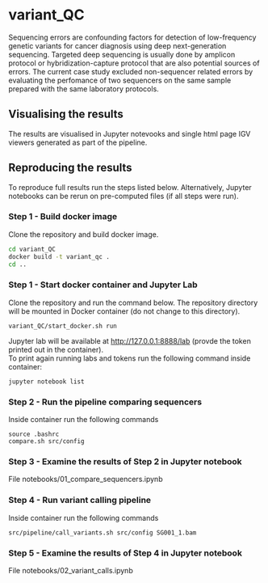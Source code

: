 # variant_QC
Sequencing errors are confounding factors for detection of low-frequency genetic variants for cancer diagnosis using deep next-generation sequencing. Targeted deep sequencing is usually done by amplicon protocol or hybridization-capture protocol that are also potential sources of errors. The current case study excluded non-sequencer related errors by evaluating the perfomance of two sequencers on the same sample prepared with the same laboratory protocols.

## Visualising the results
The results are visualised in Jupyter notevooks and single html page IGV viewers generated as part of the pipeline.

## Reproducing the results
To reproduce full results run the steps listed below.
Alternatively, Jupyter  notebooks can be rerun on pre-computed files (if all steps were run).

### Step 1 - Build docker image
Clone the repository and build docker image.  

```bash
cd variant_QC  
docker build -t variant_qc .  
cd ..  
```

### Step 1 - Start docker container and Jupyter Lab
Clone the repository and run the command below. The repository directory will be mounted in Docker container (do not change to this directory).  
  
`variant_QC/start_docker.sh run`  

Jupyter lab will be available at http://127.0.0.1:8888/lab (provde the token printed out in the container).   
To print again running labs and tokens run the following command inside container:  
  
`jupyter notebook list`  

### Step 2 - Run the pipeline comparing sequencers
Inside container run the following commands  
   
`source .bashrc`  
`compare.sh src/config`  

### Step 3 - Examine the results of Step 2 in Jupyter notebook
File notebooks/01_compare_sequencers.ipynb

### Step 4 - Run variant calling pipeline
Inside container run the following commands  
  
`src/pipeline/call_variants.sh src/config SG001_1.bam`

### Step 5 - Examine the results of Step 4 in Jupyter notebook
File notebooks/02_variant_calls.ipynb
